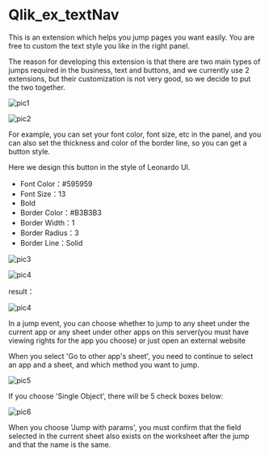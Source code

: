 # Qlik_ex_textNav
This is an extension which helps you jump pages you want easily. You are free to custom the text style you like in the right panel. 

The reason for developing this extension is that there are two main types of jumps required in the business, text and buttons, and we currently use 2 extensions, but their customization is not very good, so we decide to put the two together.

![pic1](https://github.com/mxxt/my_image/blob/master/WechatIMG4.png?raw=true)

![pic2](https://github.com/mxxt/my_image/blob/master/WechatIMG5.png?raw=true)

For example, you can set your font color, font size, etc in the panel, and you can also set the thickness and color of the border line, so you can get a button style.

Here we design this button in the style of Leonardo UI.

- Font Color：#595959
- Font Size：13
- Bold
- Border Color：#B3B3B3
- Border Width：1
- Border Radius：3
- Border Line：Solid

![pic3](https://github.com/mxxt/my_image/blob/master/WechatIMG7.png?raw=true)

![pic4](https://github.com/mxxt/my_image/blob/master/WechatIMG8.png?raw=true)

result：

![pic4](https://github.com/mxxt/my_image/blob/master/WechatIMG9.png?raw=true)

In a jump event, you can choose whether to jump to any sheet under the current app or any sheet under other apps on this server(you must have viewing rights for the app you choose) or just open an external website

When you select 'Go to other app's sheet', you need to continue to select an app and a sheet, and which method you want to jump.

![pic5](https://github.com/mxxt/my_image/blob/master/WechatIMG10.png?raw=true)

If you choose 'Single Object', there will be 5 check boxes below:

![pic6](https://github.com/mxxt/my_image/blob/master/WechatIMG11.png?raw=true)

When you choose 'Jump with params', you must confirm that the field selected in the current sheet also exists on the worksheet after the jump and that the name is the same.
